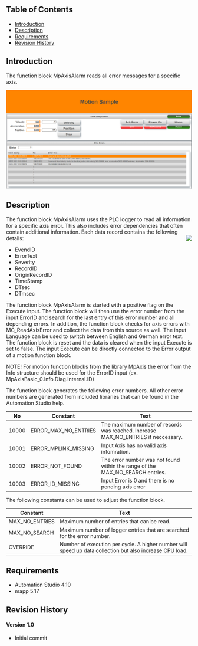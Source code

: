 ## Table of Contents
* [Introduction](#Introduction)
* [Description](#Description)
* [Requirements](#Requirements)
* [Revision History](#Revision-History)

<a name="Introduction"></a>
## Introduction
The function block MpAxisAlarm reads all error messages for a specific axis.

![](/Logical/mappMotion/screenshot.png)

## Description
<a name="Description"></a>
The function block MpAxisAlarm uses the PLC logger to read all information for a specific axis error. This also includes error dependencies that often contain additional information. Each data record contains the following details:
<img align="right" src="https://user-images.githubusercontent.com/2972703/166929021-a539685a-d502-46e9-b738-11c8051e4023.png">

* EvendID
* ErrorText
* Severity
* RecordID
* OriginRecordID
* TimeStamp
* DTsec
* DTmsec

The function block MpAxisAlarm is started with a positive flag on the Execute input. The function block will then use the error number from the input ErrorID and search for the last entry of this error number and all depending errors. In addition, the function block checks for axis errors with MC_ReadAxisError and collect the data from this source as well. The input Language can be used to switch between English and German error text.
The function block is reset and the data is cleared when the input Execute is set to false. The input Execute can be directly connected to the Error output of a motion function block.

NOTE! For motion function blocks from the library MpAxis the error from the Info structure should be used for the ErrorID input (ex. MpAxisBasic_0.Info.Diag.Internal.ID)

The function block generates the following error numbers. All other error numbers are generated from included libraries that can be found in the Automation Studio help.

| No | Constant | Text |
|---|---|---|
| 10000 | ERROR_MAX_NO_ENTRIES  | The maximum number of records was reached. Increase MAX_NO_ENTRIES if neccessary. |
| 10001 | ERROR_MPLINK_MISSING  | Input Axis has no valid axis infomration. |
| 10002 | ERROR_NOT_FOUND  | The error number was not found within the range of the MAX_NO_SEARCH entries. |
| 10003 | ERROR_ID_MISSING  | Input Error is 0 and there is no pending axis error |

The following constants can be used to adjust the function block.

| Constant | Text |
|---|---|
| MAX_NO_ENTRIES | Maximum number of entries that can be read. |
| MAX_NO_SEARCH | Maximum number of logger entries that are searched for the error number. |
| OVERRIDE | Number of execution per cycle. A higher number will speed up data collection but also increase CPU load. |

<a name="Requirements"></a>
## Requirements
* Automation Studio 4.10
* mapp 5.17

<a name="Revision-History"></a>

## Revision History

#### Version 1.0
- Initial commit

